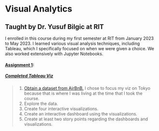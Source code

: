 # Visual Analytics

## Taught by Dr. Yusuf Bilgic at RIT

I enrolled in this course during my first semester at RIT from January 2023 to May 2023. I learned various visual analysis techniques, including Tableau, which I specifically focused on when we were given a choice. We also worked extensively with Jupyter Notebooks.

#### [Assignment 1](Assignment1):  

##### [Completed Tableau Viz](https://public.tableau.com/views/Grace_Tokyo/AirbnbinTokyoJapan?:language=en-US&:display_count=n&:origin=viz_share_link) 
> 1. [Obtain a dataset from AirBnB.](http://insideairbnb.com/get-the-data/)
  > I chose to focus my viz on Tokyo because that is where I was living at the time that I took the course.
> 2. Explore the data.
> 3. Create four interactive visualizations.
> 4. Create an interactive dashboard using the visualizations.
> 5. Create at least two story points regarding the dashboards and visualizations.

